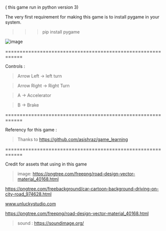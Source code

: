 ( this game run in python version 3)

The very first requirement for making this game is to install pygame in your system.
>>> pip install pygame


![image](https://user-images.githubusercontent.com/23730419/130020311-775a9179-944e-4b7b-a931-d26878633abd.png)

============================================================

Controls :

> Arrow Left -> left turn

> Arrow Right -> Right Turn

> A -> Accelerator

> B -> Brake

============================================================

Referency for this game :
> Thanks to https://github.com/asishraz/game_learning

============================================================

Credit for assets that using in this game

> image:
https://pngtree.com/freepng/road-design-vector-material_40168.html

https://pngtree.com/freebackground/car-cartoon-background-driving-on-city-road_974628.html

www.unluckystudio.com

https://pngtree.com/freepng/road-design-vector-material_40168.html

> sound : 
https://soundimage.org/
